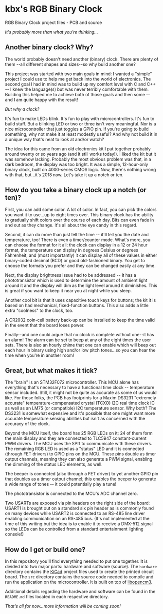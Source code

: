 # kbx's RGB Binary Clock

RGB Binary Clock project files - PCB and source

_It's probably more than what you're thinking..._

## Another binary clock? Why?

The world probably doesn't need another (binary) clock. There are plenty of them
--all different shapes and sizes--so why build another one?

This project was started with two main goals in mind: I wanted a "simple"
 project I could use to help me get back into the world of electronics. The
 second goal I had in mind was to build up my comfort level with C and C++ -- I
 knew the language(s) but was never terribly comfortable with them. Building
 this helped me to achieve both of those goals and then some -- and I am quite
 happy with the result!

_But why a clock?_

It's fun to make LEDs blink. It's fun to play with microcontrollers. It's fun
 to build stuff. But a blinking LED or two or three isn't very meaningful. Nor
 is a nice microcontroller that just toggles a GPIO pin. If you're going to
 build something, why not make it at least modestly useful? And why not build it
 in a unique way that's neat to look at and/or watch?

The idea for this came from an old electronics kit I put together probably
 around twenty or so years ago (and it still works today!). I liked the kit but
 it was somehow lacking. Probably the most obvious problem was that, in a dark
 bedroom, the display was too bright. It was a simple, 12-hour-only binary
 clock, built on 4000-series CMOS logic. Now, there's nothing wrong with that,
 but...it's 2018 now. Let's take it up a notch or ten.

## How do you take a binary clock up a notch (or ten)?

First, you can add some color. A lot of color. In fact, you can pick the colors
 you want it to use...up to eight times over. This binary clock has the ability
 to gradually shift colors over the course of each day. Bits can even fade in
 and out as they change. It's all about the eye candy in this regard.

Second, it can do more than just tell the time -- it'll tell you the date and
 temperature, too! There is even a timer/counter mode. What's more, you can
 choose the format for it all: the clock can display in a 12 or 24 hour format,
 the temperature can display in degrees Celsius or degrees Fahrenheit, and (most
 importantly) it can display all of these values in either binary-coded decimal
 (BCD) or good old-fashioned binary. You get to choose the formats you prefer
 and they can be changed easily at any time.

Next, the display brightness issue had to be addressed -- it has a
 phototransistor which is used to determine the amount of ambient light around
 it and the display will dim as the light level around it diminishes. This is
 great if you want to keep it near you at night while you sleep.

Another cool bit is that it uses capacitive touch keys for buttons; the kit it
 is based on had mechanical, fixed-function buttons. This also adds a little
 extra "coolness" to the clock, too.

A CR2032 coin-cell battery back-up can be installed to keep the time valid in
 the event that the board loses power.

Finally--and one could argue that no clock is complete without one--it has an
 alarm! The alarm can be set to beep at any of the eight times the user sets.
 There is also an hourly chime that one can enable which will beep out each hour
 in binary using high and/or low pitch tones...so you can hear the time when
 you're in another room!

## Great, but what makes it tick?

The "brain" is an STM32F072 microcontroller. This MCU alone has everything
 that's necessary to have a functional time clock -- temperature sensor
 included. Still, it might not be quite as accurate as some of us would like.
 For those folks, the PCB has footprints for a Maxim DS3231 "extremely accurate"
 temperature-compensated crystal (TCXO) I2C real time clock IC as well as an
 LM75 (or compatible) I2C temperature sensor. Why both? The DS3231 is somewhat
 expensive and it's possible that one might want more accurate temperature
 sensing abilities but isn't as concerned with the accuracy of the clock.

Beyond the MCU itself, the board has 25 RGB LEDs on it; 24 of them form the main
 display and they are connected to TLC5947 constant-current PWM drivers. The MCU
 uses the SPI1 to communicate with these drivers. The remaining RGB LED is used
 as a "status" LED and it is connected (through FET drivers) to GPIO pins on the
 MCU. These pins double as timer output channels, meaning they can also generate
 a PWM signal, enabling the dimming of the status LED elements, as well.

The beeper is connected (also through a FET driver) to yet another GPIO pin
 that doubles as a timer output channel; this enables the beeper to generate a
 wide range of tones -- it could potentially play a tune!

The phototransistor is connected to the MCU's ADC channel zero.

Two USARTs are exposed via pin headers on the right side of the board: USART1
 is brought out on a standard six pin header as is commonly found on many
 devices while USART2 is connected to an RS-485 line driver enabling
 communication on an RS-485 bus. (It's not implemented at the time of this
 writing but the idea is to enable it to receive a DMX-512 signal so the LEDs
 can be controlled from a standard entertainment lighting console!)

## How do I get or build one?

In this repository you'll find everything needed to put one together. It is
 divided into two major parts: hardware and software (source). The `hardware`
 directory contains the [KiCad](http://kicad.org) project files used to create
 the printed circuit board. The `src` directory contains the source code needed
 to compile and run the application on the microcontroller. It is built on top
 of [libopencm3](http://libopencm3.org).

Additional details regarding the hardware and software can be found in the
 `README.md` files located in each respective directory.

 _That's all for now...more information will be coming soon!_

